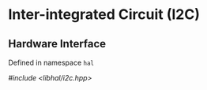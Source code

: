 # Inter-integrated Circuit (I2C)

## Hardware Interface

Defined in namespace `hal`

*#include <libhal/i2c.hpp>*

```{doxygenclass} hal::i2c
```
